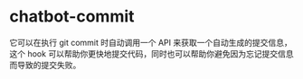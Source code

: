 # chatbot-commit
它可以在执行 git commit 时自动调用一个 API 来获取一个自动生成的提交信息，这个 hook 可以帮助你更快地提交代码，同时也可以帮助你避免因为忘记提交信息而导致的提交失败。
